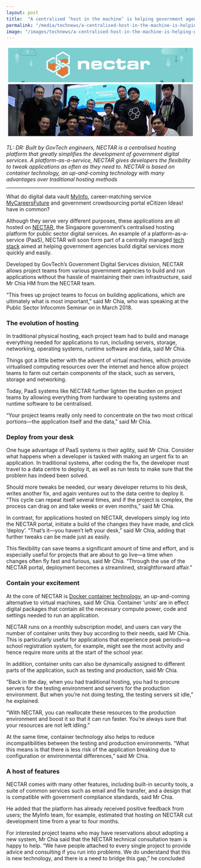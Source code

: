 ```yaml
---
layout: post
title:  "A centralised ‘host in the machine’ is helping government agencies fast-track digital services"
permalink: "/media/technews/a-centralised-host-in-the-machine-is-helping-government-agencies-fast-track-digital-services"
image: "/images/technews/a-centralised-host-in-the-machine-is-helping-government-agencies-fast-track-digital-services-part-1.png"
---
```


![A centralised ‘host in the machine’ is helping government agencies fast-track digital services](/images/technews/a-centralised-host-in-the-machine-is-helping-government-agencies-fast-track-digital-services-part-1.png)

*TL: DR: Built by GovTech engineers, NECTAR is a centralised hosting platform that greatly simplifies the development of government digital services. A platform-as-a-service, NECTAR gives developers the flexibility to tweak applications as often as they need to. NECTAR is based on container technology, an up-and-coming technology with many advantages over traditional hosting methods*

---

What do digital data vault [MyInfo](https://www.tech.gov.sg/-/media/GovTech/Media-Room/Media-Releases/2016/1007_Newly-launched-GovTech/2-MyInfo-Factsheet.pdf), career-matching service [MyCareersFuture](https://www.mycareersfuture.sg/) and government crowdsourcing portal eCitizen Ideas! have in common? 

Although they serve very different purposes, these applications are all hosted on [NECTAR](https://blog.gds-gov.tech/nectar-10e0eb1581cf), the Singapore government’s centralised hosting platform for public sector digital services. An example of a platform-as-a-service (PaaS), NECTAR will soon form part of a centrally managed [tech stack](https://govinsider.asia/security/wigt-jacqueline-poh-chief-executive-govtech-singapore/) aimed at helping government agencies build digital services more quickly and easily. 

Developed by GovTech’s Government Digital Services division, NECTAR allows project teams from various government agencies to build and run applications without the hassle of maintaining their own infrastructure, said Mr Chia HM from the NECTAR team. 

“This frees up project teams to focus on building applications, which are ultimately what is most important,” said Mr Chia, who was speaking at the Public Sector Infocomm Seminar on in March 2018.  

### **The evolution of hosting**
In traditional physical hosting, each project team had to build and manage everything needed for applications to run, including servers, storage, networking, operating systems, runtime software and data, said Mr Chia.

Things got a little better with the advent of virtual machines, which provide virtualised computing resources over the internet and hence allow project teams to farm out certain components of the stack, such as servers, storage and networking.  

Today, PaaS systems like NECTAR further lighten the burden on project teams by allowing everything from hardware to operating systems and runtime software to be centralised. 

“Your project teams really only need to concentrate on the two most critical portions—the application itself and the data,” said Mr Chia.  

### **Deploy from your desk**
One huge advantage of PaaS systems is their agility, said Mr Chia. Consider what happens when a developer is tasked with making an urgent fix to an application. In traditional systems, after coding the fix, the developer must travel to a data centre to deploy it, as well as run tests to make sure that the problem has indeed been solved.

Should more tweaks be needed, our weary developer returns to his desk, writes another fix, and again ventures out to the data centre to deploy it. “This cycle can repeat itself several times, and if the project is complex, the process can drag on and take weeks or even months,” said Mr Chia. 

In contrast, for applications hosted on NECTAR, developers simply log into the NECTAR portal, initiate a build of the changes they have made, and click ‘deploy’. “That’s it—you haven’t left your desk,” said Mr Chia, adding that further tweaks can be made just as easily. 

This flexibility can save teams a significant amount of time and effort, and is especially useful for projects that are about to go live—a time when changes often fly fast and furious, said Mr Chia. “Through the use of the NECTAR portal, deployment becomes a streamlined, straightforward affair.”

### **Contain your excitement**
At the core of NECTAR is [Docker container technology](https://www.docker.com/resources/what-container), an up-and-coming alternative to virtual machines, said Mr Chia. Container ‘units’ are in effect digital packages that contain all the necessary compute power, code and settings needed to run an application. 

NECTAR runs on a monthly subscription model, and users can vary the number of container units they buy according to their needs, said Mr Chia. This is particularly useful for applications that experience peak periods—a school registration system, for example, might see the most activity and hence require more units at the start of the school year. 

In addition, container units can also be dynamically assigned to different parts of the application, such as testing and production, said Mr Chia. 

“Back in the day, when you had traditional hosting, you had to procure servers for the testing environment and servers for the production environment. But when you’re not doing testing, the testing servers sit idle,” he explained. 

“With NECTAR, you can reallocate these resources to the production environment and boost it so that it can run faster. You’re always sure that your resources are not left idling.” 

At the same time, container technology also helps to reduce incompatibilities between the testing and production environments. “What this means is that there is less risk of the application breaking due to configuration or environmental differences,” said Mr Chia. 

### **A host of features**
NECTAR comes with many other features, including built-in security tools, a suite of common services such as email and file transfer, and a design that is compatible with government compliance standards, said Mr Chia. 

He added that the platform has already received positive feedback from users; the MyInfo team, for example, estimated that hosting on NECTAR cut development time from a year to four months. 

For interested project teams who may have reservations about adopting a new system, Mr Chia said that the NECTAR technical consultation team is happy to help. “We have people attached to every single project to provide advice and consulting if you run into problems. We do understand that this is new technology, and there is a need to bridge this gap,” he concluded
